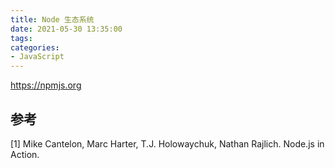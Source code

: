 ```yaml
---
title: Node 生态系统
date: 2021-05-30 13:35:00
tags:
categories:
- JavaScript
---
```



https://npmjs.org


## 参考
[1] Mike Cantelon, Marc Harter, T.J. Holowaychuk, Nathan Rajlich. Node.js in Action.